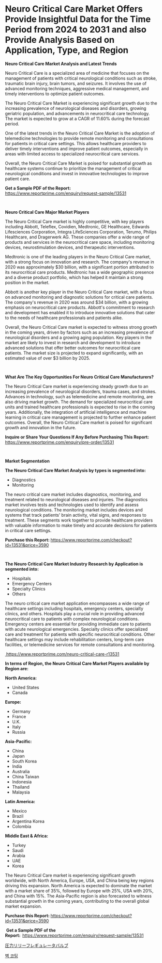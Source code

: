 <p><h1>Neuro Critical Care Market Offers Provide Insightful Data for the Time Period from 2024 to 2031 and also Provide Analysis Based on Application, Type, and Region</h1></p><p><strong>Neuro Critical Care Market Analysis and Latest Trends</strong></p>
<p><p>Neuro Critical Care is a specialized area of medicine that focuses on the management of patients with critical neurological conditions such as stroke, traumatic brain injury, brain tumors, and seizures. It involves the use of advanced monitoring techniques, aggressive medical management, and timely interventions to optimize patient outcomes.</p><p>The Neuro Critical Care Market is experiencing significant growth due to the increasing prevalence of neurological diseases and disorders, growing geriatric population, and advancements in neurocritical care technology. The market is expected to grow at a CAGR of 11.60% during the forecast period.</p><p>One of the latest trends in the Neuro Critical Care Market is the adoption of telemedicine technologies to provide remote monitoring and consultations for patients in critical care settings. This allows healthcare providers to deliver timely interventions and improve patient outcomes, especially in areas with limited access to specialized neurocritical care services.</p><p>Overall, the Neuro Critical Care Market is poised for substantial growth as healthcare systems continue to prioritize the management of critical neurological conditions and invest in innovative technologies to improve patient care.</p></p>
<p><strong>Get a Sample PDF of the Report:&nbsp;</strong> <a href="https://www.reportprime.com/enquiry/request-sample/13531">https://www.reportprime.com/enquiry/request-sample/13531</a></p>
<p>&nbsp;</p>
<p><strong>Neuro Critical Care Major Market Players</strong></p>
<p><p>The Neuro Critical Care market is highly competitive, with key players including Abbott, Teleflex, Covidien, Medtronic, GE Healthcare, Edwards Lifesciences Corporation, Integra LifeSciences Corporation, Terumo, Philips Healthcare, and Dragerwerk AG. These companies offer a wide range of products and services in the neurocritical care space, including monitoring devices, neurostimulation devices, and therapeutic interventions.</p><p>Medtronic is one of the leading players in the Neuro Critical Care market, with a strong focus on innovation and research. The company's revenue in 2020 was approximately $30 billion, with a significant portion attributed to its neurocritical care products. Medtronic has a wide geographic presence and a diverse product portfolio, which has helped it maintain a strong position in the market.</p><p>Abbott is another key player in the Neuro Critical Care market, with a focus on advanced monitoring and diagnostic solutions for critical care patients. The company's revenue in 2020 was around $34 billion, with a growing emphasis on neurocritical care products. Abbott's commitment to research and development has enabled it to introduce innovative solutions that cater to the needs of healthcare professionals and patients alike.</p><p>Overall, the Neuro Critical Care market is expected to witness strong growth in the coming years, driven by factors such as an increasing prevalence of neurological disorders and a growing aging population. Key players in the market are likely to invest in research and development to introduce advanced solutions that offer better outcomes for neurocritical care patients. The market size is projected to expand significantly, with an estimated value of over $3 billion by 2025.</p></p>
<p>&nbsp;</p>
<p><strong>What Are The Key Opportunities For Neuro Critical Care Manufacturers?</strong></p>
<p><p>The Neuro Critical Care market is experiencing steady growth due to an increasing prevalence of neurological disorders, trauma cases, and strokes. Advances in technology, such as telemedicine and remote monitoring, are also driving market growth. The demand for specialized neurocritical care units and trained healthcare professionals is expected to rise in the coming years. Additionally, the integration of artificial intelligence and machine learning in critical care management is projected to further enhance patient outcomes. Overall, the Neuro Critical Care market is poised for significant growth and innovation in the future.</p></p>
<p><strong>Inquire or Share Your Questions If Any Before Purchasing This Report:</strong> <a href="https://www.reportprime.com/enquiry/pre-order/13531">https://www.reportprime.com/enquiry/pre-order/13531</a></p>
<p>&nbsp;</p>
<p><strong>Market Segmentation</strong></p>
<p><strong>The Neuro Critical Care Market Analysis by types is segmented into:</strong></p>
<p><ul><li>Diagnostics</li><li>Monitoring</li></ul></p>
<p><p>The neuro critical care market includes diagnostics, monitoring, and treatment related to neurological diseases and injuries. The diagnostics market involves tests and technologies used to identify and assess neurological conditions. The monitoring market includes devices and systems that track patients' brain activity, vital signs, and responses to treatment. These segments work together to provide healthcare providers with valuable information to make timely and accurate decisions for patients in critical care settings.</p></p>
<p><strong>Purchase this Report:&nbsp;</strong><a href="https://www.reportprime.com/checkout?id=13531&price=3590">https://www.reportprime.com/checkout?id=13531&price=3590</a></p>
<p>&nbsp;</p>
<p><strong>The Neuro Critical Care Market Industry Research by Application is segmented into:</strong></p>
<p><ul><li>Hospitals</li><li>Emergency Centers</li><li>Specialty Clinics</li><li>Others</li></ul></p>
<p><p>The neuro critical care market application encompasses a wide range of healthcare settings including hospitals, emergency centers, specialty clinics, and others. Hospitals play a crucial role in providing advanced neurocritical care to patients with complex neurological conditions. Emergency centers are essential for providing immediate care to patients with acute neurological emergencies. Specialty clinics offer specialized care and treatment for patients with specific neurocritical conditions. Other healthcare settings may include rehabilitation centers, long-term care facilities, or telemedicine services for remote consultations and monitoring.</p></p>
<p><a href="https://www.reportprime.com/neuro-critical-care-r13531">&nbsp;https://www.reportprime.com/neuro-critical-care-r13531</a></p>
<p><strong>In terms of Region, the Neuro Critical Care Market Players available by Region are:</strong></p>
<p>
    <p> <strong> North America: </strong>
        <ul>
            <li>United States</li>
            <li>Canada</li>
        </ul>
        </p> 
    <p> <strong> Europe: </strong>
        <ul>
            <li>Germany</li>
            <li>France</li>
            <li>U.K.</li>
            <li>Italy</li>
            <li>Russia</li>
        </ul>
        </p> 
    <p> <strong> Asia-Pacific: </strong>
        <ul>
            <li>China</li>
            <li>Japan</li>
            <li>South Korea</li>
            <li>India</li>
            <li>Australia</li>
            <li>China Taiwan</li>
            <li>Indonesia</li>
            <li>Thailand</li>
            <li>Malaysia</li>
        </ul>
        </p> 
    <p> <strong> Latin America: </strong>
        <ul>
            <li>Mexico</li>
            <li>Brazil</li>
            <li>Argentina Korea</li>
            <li>Colombia</li>
        </ul>
        </p> 
    <p> <strong> Middle East & Africa: </strong>
        <ul>
            <li>Turkey</li>
            <li>Saudi</li>
            <li>Arabia</li>
            <li>UAE</li>
            <li>Korea</li>
        </ul>
    </p>
    </p>
<p><p>The Neuro Critical Care market is experiencing significant growth worldwide, with North America, Europe, USA, and China being key regions driving this expansion. North America is expected to dominate the market with a market share of 35%, followed by Europe with 25%, USA with 20%, and China with 15%. The Asia-Pacific region is also forecasted to witness substantial growth in the coming years, contributing to the overall global market expansion.</p></p>
<p><strong>Purchase this Report: </strong><a href="https://www.reportprime.com/checkout?id=13531&price=3590">https://www.reportprime.com/checkout?id=13531&price=3590</a></p>
<p>&nbsp;<strong>Get a Sample PDF of the Report:&nbsp;&nbsp;</strong><a href="https://www.reportprime.com/enquiry/request-sample/13531">https://www.reportprime.com/enquiry/request-sample/13531</a></p>
<p><strong></strong></p>
<p><p><a href="https://github.com/ihabdkwlxs948/Market-Research-Report-List-4/blob/main/759885486598.md">圧力リリーフレギュレータバルブ</a></p><p><a href="https://medium.com/@jennaduke56/%EB%B2%BD-%EC%BD%94%ED%8C%85-%EC%8B%9C%EC%9E%A5%EC%9D%98-%EB%96%A0%EC%98%A4%EB%A5%B4%EB%8A%94-%ED%8A%B8%EB%A0%8C%EB%93%9C-2024%EB%85%84%EB%B6%80%ED%84%B0-2031%EB%85%84%EA%B9%8C%EC%A7%80%EC%9D%98-%EA%B8%80%EB%A1%9C%EB%B2%8C-%EC%A0%84%EB%A7%9D-%EB%B0%8F-%EB%AF%B8%EB%9E%98-%EC%A0%84%EB%A7%9D-73f98fc154ef">벽 코팅</a></p></p>